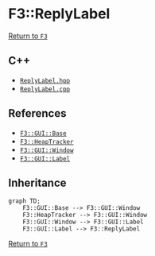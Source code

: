 # F3::ReplyLabel

[Return to `F3`](/docs/F3.md)

## C++

- [`ReplyLabel.hpp`](/c++/include/ReplyLabel.hpp)
- [`ReplyLabel.cpp`](/c++/source/ReplyLabel.cpp)

## References

- [`F3::GUI::Base`](/docs/F3/GUI/Base.md)
- [`F3::HeapTracker`](/docs/F3/HeapTracker.md)
- [`F3::GUI::Window`](/docs/F3/GUI/Window.md)
- [`F3::GUI::Label`](/docs/F3/GUI/Label.md)

## Inheritance

```mermaid
graph TD;
    F3::GUI::Base --> F3::GUI::Window
    F3::HeapTracker --> F3::GUI::Window
    F3::GUI::Window --> F3::GUI::Label
    F3::GUI::Label --> F3::ReplyLabel
```

[Return to `F3`](/docs/F3.md)
